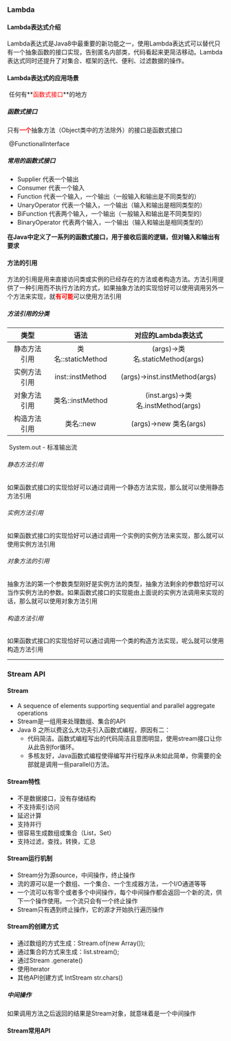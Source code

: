 ### Lambda

#### Lambda表达式介绍

​		Lambda表达式是Java8中最重要的新功能之一，使用Lambda表达式可以替代只有一个抽象函数的接口实现，告别匿名内部类，代码看起来更简洁移动。Lambda表达式同时还提升了对集合、框架的迭代、便利、过滤数据的操作。

#### Lambda表达式的应用场景

​		任何有**<font color="red">函数式接口</font>**的地方

##### 函数式接口

​		只有<font color="red">**<strong>一个</strong>**</font>抽象方法（Object类中的方法除外）的接口是函数式接口

​		@FunctionalInterface

##### 常用的函数式接口

- Supplier			代表一个输出
- Consumer         代表一个输入
- Function           代表一个输入，一个输出（一般输入和输出是不同类型的）
- UnaryOperator  代表一个输入，一个输出（输入和输出是相同类型的）
- BiFunction       代表两个输入，一个输出（一般输入和输出是不同类型的）
- BinaryOperator   代表两个输入，一个输出（输入和输出是相同类型的）

<strong>在Java中定义了一系列的函数式接口，用于接收后面的逻辑，但对输入和输出有要求</strong>

#### 方法的引用

​		方法的引用是用来直接访问类或实例的已经存在的方法或者构造方法。方法引用提供了一种引用而不执行方法的方式，如果抽象方法的实现恰好可以使用调用另外一个方法来实现，就<strong><font color="red">有可能</font></strong>可以使用方法引用

##### 方法引用的分类

|     类型     |        语法        |         对应的Lambda表达式         |
| :----------: | :----------------: | :--------------------------------: |
| 静态方法引用 | 类名::staticMethod |  (args)->类名.staticMethod(args)   |
| 实例方法引用 |  inst::instMethod  |   (args)->inst.instMethod(args)    |
| 对象方法引用 |  类名::instMethod  | (inst.args)->类名.instMethod(args) |
| 构造方法引用 |     类名::new      |       (args)->new 类名(args)       |

​	System.out  -  标准输出流

###### 静态方法引用

​		如果函数式接口的实现恰好可以通过调用一个静态方法实现，那么就可以使用静态方法引用

###### 实例方法引用

​		如果函数式接口的实现恰好可以通过调用一个实例的实例方法来实现，那么就可以使用实例方法引用

###### 对象方法的引用

​		抽象方法的第一个参数类型刚好是实例方法的类型，抽象方法剩余的参数恰好可以当作实例方法的参数。如果函数式接口的实现能由上面说的实例方法调用来实现的话，那么就可以使用对象方法引用

###### 构造方法引用

​		如果函数式接口的实现恰好可以通过调用一个类的构造方法实现，呢么就可以使用构造方法引用



---

### Stream API

#### 		Stream

- A sequence of elements supporting sequential and parallel aggregate operations
- Stream是一组用来处理数组、集合的API
- Java 8 之所以费这么大功夫引入函数式编程，原因有二：
  - 代码简洁。函数式编程写出的代码简洁且意图明显，使用stream接口让你从此告别for循环。
  - 多核友好，Java函数式编程使得编写并行程序从未如此简单，你需要的全部就是调用一些parallel()方法。

#### Stream特性

- 不是数据接口，没有存储结构
- 不支持索引访问
- 延迟计算
- 支持并行
- 很容易生成数组或集合（List，Set）
- 支持过滤，查找，转换，汇总

#### Stream运行机制

- Stream分为源source，中间操作，终止操作
- 流的源可以是一个数组、一个集合、一个生成器方法，一个I/O通道等等
- 一个流可以有零个或者多个中间操作，每个中间操作都会返回一个新的流，供下一个操作使用。一个流只会有一个终止操作
- Stream只有遇到终止操作，它的源才开始执行遍历操作

#### Stream的创建方式

- 通过数组的方式生成：Stream.of(new Array());
- 通过集合的方式来生成：list.stream();
- 通过Stream .generate()
- 使用iterator
- 其他API创建方式     IntStream          str.chars()

##### 中间操作

如果调用方法之后返回的结果是Stream对象，就意味着是一个中间操作

#### Stream常用API